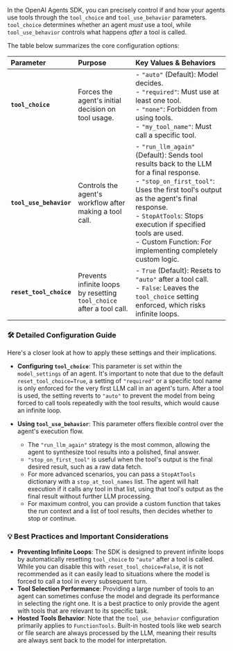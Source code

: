 In the OpenAI Agents SDK, you can precisely control if and how your agents use tools through the `tool_choice` and `tool_use_behavior` parameters. `tool_choice` determines whether an agent *must* use a tool, while `tool_use_behavior` controls what happens *after* a tool is called.

The table below summarizes the core configuration options:

| Parameter | Purpose | Key Values & Behaviors |
| :--- | :--- | :--- |
| **`tool_choice`** | Forces the agent's initial decision on tool usage. | - `"auto"` (Default): Model decides.<br>- `"required"`: Must use at least one tool.<br>- `"none"`: Forbidden from using tools.<br>- `"my_tool_name"`: Must call a specific tool. |
| **`tool_use_behavior`** | Controls the agent's workflow after making a tool call. | - `"run_llm_again"` (Default): Sends tool results back to the LLM for a final response.<br>- `"stop_on_first_tool"`: Uses the first tool's output as the agent's final response.<br>- `StopAtTools`: Stops execution if specified tools are used.<br>- Custom Function: For implementing completely custom logic. |
| **`reset_tool_choice`** | Prevents infinite loops by resetting `tool_choice` after a tool call. | - `True` (Default): Resets to `"auto"` after a tool call.<br>- `False`: Leaves the `tool_choice` setting enforced, which risks infinite loops. |

### 🛠️ Detailed Configuration Guide

Here's a closer look at how to apply these settings and their implications.

- **Configuring `tool_choice`**: This parameter is set within the `model_settings` of an agent. It's important to note that due to the default `reset_tool_choice=True`, a setting of `"required"` or a specific tool name is only enforced for the very first LLM call in an agent's turn. After a tool is used, the setting reverts to `"auto"` to prevent the model from being forced to call tools repeatedly with the tool results, which would cause an infinite loop.

- **Using `tool_use_behavior`**: This parameter offers flexible control over the agent's execution flow.
    - The `"run_llm_again"` strategy is the most common, allowing the agent to synthesize tool results into a polished, final answer.
    - `"stop_on_first_tool"` is useful when the tool's output is the final desired result, such as a raw data fetch.
    - For more advanced scenarios, you can pass a `StopAtTools` dictionary with a `stop_at_tool_names` list. The agent will halt execution if it calls any tool in that list, using that tool's output as the final result without further LLM processing.
    - For maximum control, you can provide a custom function that takes the run context and a list of tool results, then decides whether to stop or continue.

### 💡 Best Practices and Important Considerations

- **Preventing Infinite Loops**: The SDK is designed to prevent infinite loops by automatically resetting `tool_choice` to `"auto"` after a tool is called. While you can disable this with `reset_tool_choice=False`, it is not recommended as it can easily lead to situations where the model is forced to call a tool in every subsequent turn.
- **Tool Selection Performance**: Providing a large number of tools to an agent can sometimes confuse the model and degrade its performance in selecting the right one. It is a best practice to only provide the agent with tools that are relevant to its specific task.
- **Hosted Tools Behavior**: Note that the `tool_use_behavior` configuration primarily applies to `FunctionTools`. Built-in hosted tools like web search or file search are always processed by the LLM, meaning their results are always sent back to the model for interpretation.

